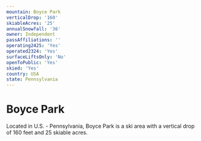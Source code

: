 ```yaml
---
mountain: Boyce Park
verticalDrop: '160'
skiableAcres: '25'
annualSnowfall: '36'
owner: Independent
passAffiliations: ''
operating2425: 'Yes'
operated2324: 'Yes'
surfaceLiftsOnly: 'No'
openToPublic: 'Yes'
skied: 'Yes'
country: USA
state: Pennsylvania
---
```


# Boyce Park

Located in U.S. - Pennsylvania, Boyce Park is a ski area with a vertical drop of 160 feet and 25 skiable acres.
